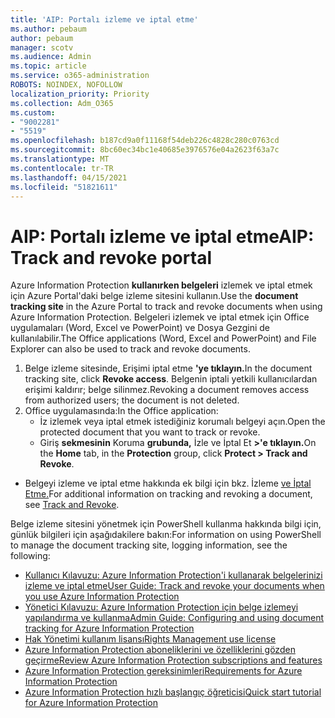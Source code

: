 ```yaml
---
title: 'AIP: Portalı izleme ve iptal etme'
ms.author: pebaum
author: pebaum
manager: scotv
ms.audience: Admin
ms.topic: article
ms.service: o365-administration
ROBOTS: NOINDEX, NOFOLLOW
localization_priority: Priority
ms.collection: Adm_O365
ms.custom:
- "9002281"
- "5519"
ms.openlocfilehash: b187cd9a0f11168f54deb226c4828c280c0763cd
ms.sourcegitcommit: 8bc60ec34bc1e40685e3976576e04a2623f63a7c
ms.translationtype: MT
ms.contentlocale: tr-TR
ms.lasthandoff: 04/15/2021
ms.locfileid: "51821611"
---
```

# <a name="aip-track-and-revoke-portal"></a><span data-ttu-id="9bc91-102">AIP: Portalı izleme ve iptal etme</span><span class="sxs-lookup"><span data-stu-id="9bc91-102">AIP: Track and revoke portal</span></span>

<span data-ttu-id="9bc91-103">Azure Information Protection **kullanırken belgeleri** izlemek ve iptal etmek için Azure Portal'daki belge izleme sitesini kullanın.</span><span class="sxs-lookup"><span data-stu-id="9bc91-103">Use the **document tracking site** in the Azure Portal to track and revoke documents when using Azure Information Protection.</span></span> <span data-ttu-id="9bc91-104">Belgeleri izlemek ve iptal etmek için Office uygulamaları (Word, Excel ve PowerPoint) ve Dosya Gezgini de kullanılabilir.</span><span class="sxs-lookup"><span data-stu-id="9bc91-104">The Office applications (Word, Excel and PowerPoint) and File Explorer can also be used to track and revoke documents.</span></span>

1. <span data-ttu-id="9bc91-105">Belge izleme sitesinde, Erişimi iptal etme **'ye tıklayın.**</span><span class="sxs-lookup"><span data-stu-id="9bc91-105">In the document tracking site, click **Revoke access**.</span></span> <span data-ttu-id="9bc91-106">Belgenin iptali yetkili kullanıcılardan erişimi kaldırır; belge silinmez.</span><span class="sxs-lookup"><span data-stu-id="9bc91-106">Revoking a document removes access from authorized users; the document is not deleted.</span></span>
2. <span data-ttu-id="9bc91-107">Office uygulamasında:</span><span class="sxs-lookup"><span data-stu-id="9bc91-107">In the Office application:</span></span>
    - <span data-ttu-id="9bc91-108">İz izlemek veya iptal etmek istediğiniz korumalı belgeyi açın.</span><span class="sxs-lookup"><span data-stu-id="9bc91-108">Open the protected document that you want to track or revoke.</span></span>
    - <span data-ttu-id="9bc91-109">Giriş **sekmesinin** Koruma **grubunda,** İzle ve İptal Et **>'e tıklayın.**</span><span class="sxs-lookup"><span data-stu-id="9bc91-109">On the **Home** tab, in the **Protection** group, click **Protect > Track and Revoke**.</span></span>

- <span data-ttu-id="9bc91-110">Belgeyi izleme ve iptal etme hakkında ek bilgi için bkz. İzleme [ve İptal Etme.](https://docs.microsoft.com/azure/information-protection/rms-client/client-track-revoke)</span><span class="sxs-lookup"><span data-stu-id="9bc91-110">For additional information on tracking and revoking a document, see [Track and Revoke](https://docs.microsoft.com/azure/information-protection/rms-client/client-track-revoke).</span></span>

<span data-ttu-id="9bc91-111">Belge izleme sitesini yönetmek için PowerShell kullanma hakkında bilgi için, günlük bilgileri için aşağıdakilere bakın:</span><span class="sxs-lookup"><span data-stu-id="9bc91-111">For information on using PowerShell to manage the document tracking site, logging information, see the following:</span></span>
- [<span data-ttu-id="9bc91-112">Kullanıcı Kılavuzu: Azure Information Protection'i kullanarak belgelerinizi izleme ve iptal etme</span><span class="sxs-lookup"><span data-stu-id="9bc91-112">User Guide: Track and revoke your documents when you use Azure Information Protection</span></span>](https://docs.microsoft.com/azure/information-protection/rms-client/client-track-revoke)
- [<span data-ttu-id="9bc91-113">Yönetici Kılavuzu: Azure Information Protection için belge izlemeyi yapılandırma ve kullanma</span><span class="sxs-lookup"><span data-stu-id="9bc91-113">Admin Guide: Configuring and using document tracking for Azure Information Protection</span></span>](https://docs.microsoft.com/azure/information-protection/rms-client/client-admin-guide-document-tracking)
- [<span data-ttu-id="9bc91-114">Hak Yönetimi kullanım lisansı</span><span class="sxs-lookup"><span data-stu-id="9bc91-114">Rights Management use license</span></span>](https://docs.microsoft.com/azure/information-protection/configure-usage-rights#rights-management-use-license)
- [<span data-ttu-id="9bc91-115">Azure Information Protection aboneliklerini ve özelliklerini gözden geçirme</span><span class="sxs-lookup"><span data-stu-id="9bc91-115">Review Azure Information Protection subscriptions and features</span></span>](https://azure.microsoft.com/pricing/details/information-protection)
- [<span data-ttu-id="9bc91-116">Azure Information Protection gereksinimleri</span><span class="sxs-lookup"><span data-stu-id="9bc91-116">Requirements for Azure Information Protection</span></span>](https://docs.microsoft.com/azure/information-protection/get-started/requirements)
- [<span data-ttu-id="9bc91-117">Azure Information Protection hızlı başlangıç öğreticisi</span><span class="sxs-lookup"><span data-stu-id="9bc91-117">Quick start tutorial for Azure Information Protection</span></span>](https://docs.microsoft.com/azure/information-protection/get-started/infoprotect-quick-start-tutorial)
